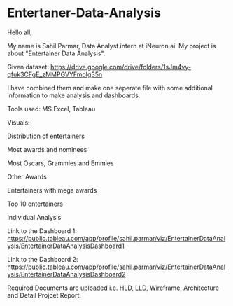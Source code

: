 # Entertaner-Data-Analysis

Hello all,

My name is Sahil Parmar, Data Analyst intern at iNeuron.ai. My project is about "Entertainer Data Analysis".

Given dataset: https://drive.google.com/drive/folders/1sJm4vy-qfuk3CFgE_zMMPGVYFmoIg35n

I have combined them and make one seperate file with some additional information to make analysis and dashboards.

Tools used: MS Excel, Tableau

Visuals: 

  Distribution of entertainers
  
  Most awards and nominees
  
  Most Oscars, Grammies and Emmies
  
  Other Awards
  
  Entertainers with mega awards
  
  Top 10 entertainers
  
  Individual Analysis
  
Link to the Dashboard 1: https://public.tableau.com/app/profile/sahil.parmar/viz/EntertainerDataAnalysis/EntertainerDataAnalysisDashboard1

Link to the Dashboard 2: https://public.tableau.com/app/profile/sahil.parmar/viz/EntertainerDataAnalysis/EntertainerDataAnalysisDashboard2

Required Documents are uploaded i.e. HLD, LLD, Wireframe, Architecture and Detail Projcet Report.
